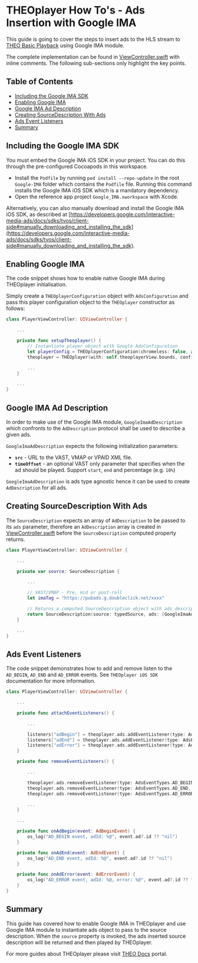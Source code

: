 # THEOplayer How To's - Ads Insertion with Google IMA

This guide is going to cover the steps to insert ads to the HLS stream to [THEO Basic Playback] using Google IMA module.

The complete implementation can be found in [ViewController.swift] with inline comments. The following sub-sections only highlight the key points.

## Table of Contents

* [Including the Google IMA SDK](#including-the-google-ima-sdk)
* [Enabling Google IMA]
* [Google IMA Ad Description]
* [Creating SourceDescription With Ads]
* [Ads Event Listeners]
* [Summary]

## Including the Google IMA SDK

You must embed the Google IMA iOS SDK in your project. You can do this through the pre-configured Cocoapods in this workspace.

* Install the `Podfile` by running `pod install --repo-update` in the root `Google-IMA` folder which contains the `Podfile` file.
  Running this command installs the Google IMA iOS SDK which is a mandatory dependency.
* Open the reference app project `Google_IMA.xworkspace` with Xcode.

Alternatively, you can also manually download and install the Google IMA iOS SDK, as described at [https://developers.google.com/interactive-media-ads/docs/sdks/tvos/client-side#manually_downloading_and_installing_the_sdk](https://developers.google.com/interactive-media-ads/docs/sdks/tvos/client-side#manually_downloading_and_installing_the_sdk).

## Enabling Google IMA

The code snippet shows how to enable native Google IMA during THEOplayer initialisation.

Simply create a `THEOplayerConfiguration` object with `AdsConfiguration` and pass this player configuration object to the `THEOplayer` constructor as follows:

```swift
class PlayerViewController: UIViewController {

    ...

    private func setupTheoplayer() {
        // Instantiate player object with Google AdsConfiguration
        let playerConfig = THEOplayerConfiguration(chromeless: false, ads: AdsConfiguration())
        theoplayer = THEOplayer(with: self.theoplayerView.bounds, configuration: playerConfig)

        ...
    }

    ...
}
```

## Google IMA Ad Description

In order to make use of the Google IMA module, `GoogleImaAdDescription` which confronts to the `AdDescription` protocol shall be used to describe a given ads.

`GoogleImaAdDescription` expects the following initialization parameters:

* **`src`** - URL to the VAST, VMAP or VPAID XML file.
* **`timeOffset`** - an optional VAST only parameter that specifies when the ad should be played. Support `start`, `end` and percentage (e.g. `10%`)

`GoogleImaAdDescription` is ads type agnostic hence it can be used to create `AdDescription` for all ads.


## Creating SourceDescription With Ads

The `SourceDescription` expects an array of `AdDescription` to be passed to its `ads` parameter, therefore an `AdDescription` array is created in [ViewController.swift] before the `SourceDescription` computed property returns.

```swift
class PlayerViewController: UIViewController {

    ...

    private var source: SourceDescription {

        ...

        // VAST/VMAP - Pre, mid or post-roll
        let imaTag = "https://pubads.g.doubleclick.net/xxxx"

        // Returns a computed SourceDescription object with ads descriptor
        return SourceDescription(source: typedSource, ads: [GoogleImaAdDescription(src: imaTag)], poster: posterUrl)
    }

    ...
}
```

## Ads Event Listeners

The code snippet demonstrates how to add and remove listen to the `AD_BEGIN`, `AD_END` and `AD_ERROR` events. See `THEOplayer iOS SDK` documentation for more information.

```swift
class PlayerViewController: UIViewController {

    ...

    private func attachEventListeners() {

        ...

        listeners["adBegin"] = theoplayer.ads.addEventListener(type: AdsEventTypes.AD_BEGIN, listener: onAdBegin)
        listeners["adEnd"] = theoplayer.ads.addEventListener(type: AdsEventTypes.AD_END, listener: onAdEnd)
        listeners["adError"] = theoplayer.ads.addEventListener(type: AdsEventTypes.AD_ERROR, listener: onAdError)
    }

    private func removeEventListeners() {

        ...

        theoplayer.ads.removeEventListener(type: AdsEventTypes.AD_BEGIN, listener: listeners["adBegin"]!)
        theoplayer.ads.removeEventListener(type: AdsEventTypes.AD_END, listener: listeners["adEnd"]!)
        theoplayer.ads.removeEventListener(type: AdsEventTypes.AD_ERROR, listener: listeners["adError"]!)

        ...
    }

    ...

    private func onAdBegin(event: AdBeginEvent) {
        os_log("AD_BEGIN event, adId: %@", event.ad?.id ?? "nil")
    }

    private func onAdEnd(event: AdEndEvent) {
        os_log("AD_END event, adId: %@", event.ad?.id ?? "nil")
    }

    private func onAdError(event: AdErrorEvent) {
        os_log("AD_ERROR event, adId: %@, error: %@", event.ad?.id ?? "nil", event.error ?? "nil")
    }
}
```

## Summary

This guide has covered how to enable Google IMA in THEOplayer and use Google IMA module to instantiate ads object to pass to the source description. When the `source` property is invoked, the ads inserted source description will be returned and then played by THEOplayer.

For more guides about THEOplayer please visit [THEO Docs] portal.

[//]: # (Sections reference)
[Enabling Google IMA]: #Enabling-Google-IMA
[Google IMA Ad Description]: #Google-IMA-Ad-Description
[Creating SourceDescription With Ads]: #Creating-SourceDescription-With-Ads
[Ads Event Listeners]: #Ads-Event-Listeners
[Summary]: #Summary

[//]: # (Links and Guides reference)
[THEO Basic Playback]: https://github.com/THEOplayer/samples-tvos-sdk/tree/master/Basic-Playback
[THEO Docs]: https://docs.portal.theoplayer.com/

[//]: # (Project files reference)
[ViewController.swift]: ../../Google-IMA/ViewController.swift
